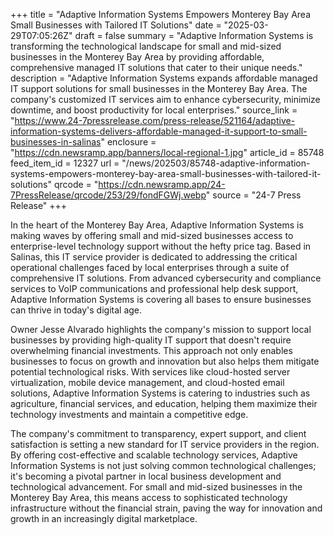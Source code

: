 +++
title = "Adaptive Information Systems Empowers Monterey Bay Area Small Businesses with Tailored IT Solutions"
date = "2025-03-29T07:05:26Z"
draft = false
summary = "Adaptive Information Systems is transforming the technological landscape for small and mid-sized businesses in the Monterey Bay Area by providing affordable, comprehensive managed IT solutions that cater to their unique needs."
description = "Adaptive Information Systems expands affordable managed IT support solutions for small businesses in the Monterey Bay Area. The company's customized IT services aim to enhance cybersecurity, minimize downtime, and boost productivity for local enterprises."
source_link = "https://www.24-7pressrelease.com/press-release/521164/adaptive-information-systems-delivers-affordable-managed-it-support-to-small-businesses-in-salinas"
enclosure = "https://cdn.newsramp.app/banners/local-regional-1.jpg"
article_id = 85748
feed_item_id = 12327
url = "/news/202503/85748-adaptive-information-systems-empowers-monterey-bay-area-small-businesses-with-tailored-it-solutions"
qrcode = "https://cdn.newsramp.app/24-7PressRelease/qrcode/253/29/fondFGWj.webp"
source = "24-7 Press Release"
+++

<p>In the heart of the Monterey Bay Area, Adaptive Information Systems is making waves by offering small and mid-sized businesses access to enterprise-level technology support without the hefty price tag. Based in Salinas, this IT service provider is dedicated to addressing the critical operational challenges faced by local enterprises through a suite of comprehensive IT solutions. From advanced cybersecurity and compliance services to VoIP communications and professional help desk support, Adaptive Information Systems is covering all bases to ensure businesses can thrive in today's digital age.</p><p>Owner Jesse Alvarado highlights the company's mission to support local businesses by providing high-quality IT support that doesn't require overwhelming financial investments. This approach not only enables businesses to focus on growth and innovation but also helps them mitigate potential technological risks. With services like cloud-hosted server virtualization, mobile device management, and cloud-hosted email solutions, Adaptive Information Systems is catering to industries such as agriculture, financial services, and education, helping them maximize their technology investments and maintain a competitive edge.</p><p>The company's commitment to transparency, expert support, and client satisfaction is setting a new standard for IT service providers in the region. By offering cost-effective and scalable technology services, Adaptive Information Systems is not just solving common technological challenges; it's becoming a pivotal partner in local business development and technological advancement. For small and mid-sized businesses in the Monterey Bay Area, this means access to sophisticated technology infrastructure without the financial strain, paving the way for innovation and growth in an increasingly digital marketplace.</p>